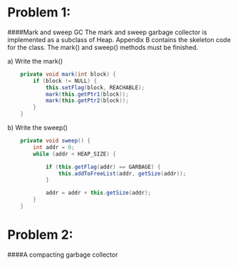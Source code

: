 # Problem 1: 
####Mark and sweep GC
The mark and sweep garbage collector is implemented as a subclass of Heap. Appendix B
contains the skeleton code for the class. The mark() and sweep() methods must be
finished.

a) Write the mark()
``` Java
    private void mark(int block) {
        if (block != NULL) {
            this.setFlag(block, REACHABLE);
            mark(this.getPtr1(block));
            mark(this.getPtr2(block));
        }
    }
```

b) Write the sweep()
``` Java
    private void sweep() {
        int addr = 0;
        while (addr < HEAP_SIZE) {

            if (this.getFlag(addr) == GARBAGE) {
                this.addToFreeList(addr, getSize(addr));
            }

            addr = addr + this.getSize(addr);
        }
    }
```

# Problem 2: 
####A compacting garbage collector
